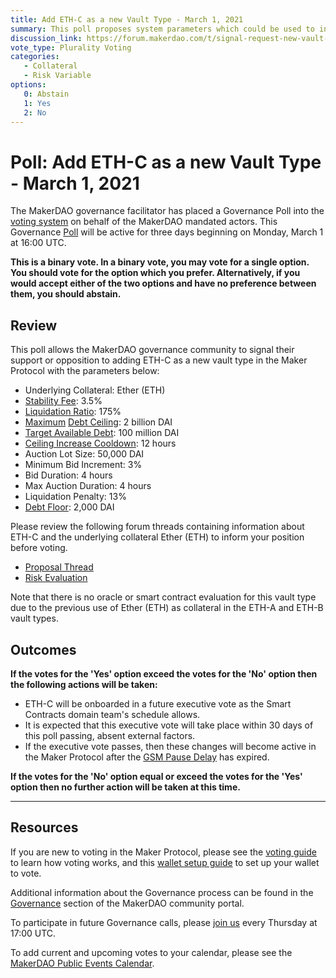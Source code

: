 ```yaml
---
title: Add ETH-C as a new Vault Type - March 1, 2021
summary: This poll proposes system parameters which could be used to initialize ETH-C as a new vault type.
discussion_link: https://forum.makerdao.com/t/signal-request-new-vault-type-for-eth-with-a-higher-lr/6069
vote_type: Plurality Voting
categories:
   - Collateral
   - Risk Variable
options:
   0: Abstain
   1: Yes
   2: No
---
```

# Poll: Add ETH-C as a new Vault Type - March 1, 2021

The MakerDAO governance facilitator has placed a Governance Poll into the [voting system](https://vote.makerdao.com/polling) on behalf of the MakerDAO mandated actors. This Governance [Poll](https://community-development.makerdao.com/en/learn/governance/on-chain-gov) will be active for three days beginning on Monday, March 1 at 16:00 UTC.

**This is a binary vote. In a binary vote, you may vote for a single option. You should vote for the option which you prefer. Alternatively, if you would accept either of the two options and have no preference between them, you should abstain.**

## Review

This poll allows the MakerDAO governance community to signal their support or opposition to adding ETH-C as a new vault type in the Maker Protocol with the parameters below:

* Underlying Collateral: Ether (ETH)
* [Stability Fee](https://community-development.makerdao.com/en/learn/governance/param-stability-fee): 3.5%
* [Liquidation Ratio](https://community-development.makerdao.com/en/learn/governance/param-liquidation-ratio): 175%
* [Maximum](https://community-development.makerdao.com/en/learn/governance/module-dciam) [Debt Ceiling](https://community-development.makerdao.com/en/learn/governance/param-debt-ceiling): 2 billion DAI
* [Target Available Debt](https://community-development.makerdao.com/en/learn/governance/module-dciam): 100 million DAI
* [Ceiling Increase Cooldown](https://community-development.makerdao.com/en/learn/governance/module-dciam): 12 hours
* Auction Lot Size: 50,000 DAI
* Minimum Bid Increment: 3%
* Bid Duration: 4 hours
* Max Auction Duration: 4 hours
* Liquidation Penalty: 13%
* [Debt Floor](https://community-development.makerdao.com/en/learn/governance/param-debt-floor): 2,000 DAI

Please review the following forum threads containing information about ETH-C and the underlying collateral Ether (ETH) to inform your position before voting.
* [Proposal Thread](https://forum.makerdao.com/t/signal-request-new-vault-type-for-eth-with-a-higher-lr/6069)
* [Risk Evaluation](https://forum.makerdao.com/t/eth-c-risk-parameters/6684)

Note that there is no oracle or smart contract evaluation for this vault type due to the previous use of Ether (ETH) as collateral in the ETH-A and ETH-B vault types.

## Outcomes

**If the votes for the 'Yes' option exceed the votes for the 'No' option then the following actions will be taken:**
* ETH-C will be onboarded in a future executive vote as the Smart Contracts domain team's schedule allows. 
* It is expected that this executive vote will take place within 30 days of this poll passing, absent external factors.
* If the executive vote passes, then these changes will become active in the Maker Protocol after the [GSM Pause Delay](https://community-development.makerdao.com/en/learn/governance/param-gsm-pause-delay) has expired.

**If the votes for the 'No' option equal or exceed the votes for the 'Yes' option then no further action will be taken at this time.**

---

## Resources

If you are new to voting in the Maker Protocol, please see the [voting guide](https://community-development.makerdao.com/en/learn/governance/how-voting-works/) to learn how voting works, and this [wallet setup guide](https://community-development.makerdao.com/en/learn/governance/voting-setup/) to set up your wallet to vote.

Additional information about the Governance process can be found in the [Governance](https://community-development.makerdao.com/en/learn/governance) section of the MakerDAO community portal.

To participate in future Governance calls, please [join us](https://github.com/makerdao/community/tree/master/governance/governance-and-risk-meetings) every Thursday at 17:00 UTC.

To add current and upcoming votes to your calendar, please see the [MakerDAO Public Events Calendar](https://calendar.google.com/calendar/embed?src=makerdao.com_3efhm2ghipksegl009ktniomdk%40group.calendar.google.com&ctz=UTC&mode=week&showCalendars=0&showPrint=0).
